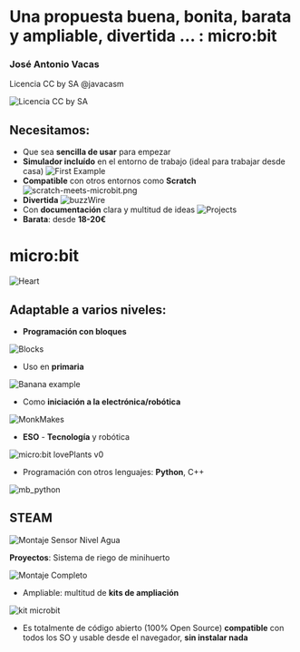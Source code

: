 # Una propuesta buena, bonita, barata y ampliable, divertida … : micro:bit

### José Antonio Vacas 

Licencia CC by SA @javacasm

![Licencia CC by SA](./images/Licencia_CC_peque.png)

## Necesitamos:

* Que sea **sencilla de usar** para empezar
* **Simulador incluído** en el entorno de trabajo (ideal para trabajar desde casa)
![First Example](./images/FirstExample.gif)
* **Compatible** con otros entornos como **Scratch**
![scratch-meets-microbit.png](./images/scratch-meets-microbit.png)
* **Divertida**
![buzzWire](./images/buzzWire.png)
* Con **documentación** clara y multitud de ideas 
![Projects](./images/Projects.png)
* **Barata**: desde **18-20€**

# micro:bit

![Heart](./images/Heart.gif)



## Adaptable a varios niveles: 
* **Programación con bloques**

![Blocks](./images/functions.gif)

* Uso en **primaria**

![Banana example](./images/banana-keyboard-12.png)

* Como **iniciación a la electrónica/robótica**

![MonkMakes](./images/MonkMakes.jpeg)

* **ESO** - **Tecnología** y robótica

![micro:bit lovePlants v0](./images/mb_lovePlant_v0.jpg)

* Programación con otros lenguajes: **Python**, C++

![mb_python](./images/mb_python.png)

## STEAM

![Montaje Sensor Nivel Agua](./images/MontajeSensorNivelAgua.jpg)

**Proyectos**: Sistema de riego de minihuerto

![Montaje Completo](./images/MontajeCompleto.jpg)

* Ampliable: multitud de **kits de ampliación**

![kit microbit](./images/kit_microbit.jpg)

* Es totalmente de código abierto (100% Open Source) **compatible** con todos los SO y usable desde el navegador, **sin instalar nada**
